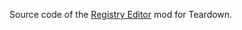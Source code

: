Source code of the [Registry Editor](https://steamcommunity.com/sharedfiles/filedetails/?id=3087602249) mod for Teardown.
